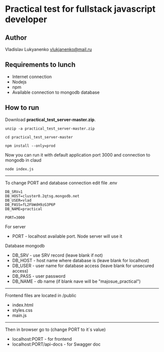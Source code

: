 # Practical test for fullstack javascript developer

## Author
Vladislav Lukyanenko <vlukjanenko@mail.ru>

## Requirements to lunch
- Internet connection
- Nodejs
- npm
- Available connection to mongodb database
## How to run
Download __practical_test_server-master.zip__.

```
unzip -a practical_test_server-master.zip

cd practical_test_server-master

npm install --only=prod

```
Now you can run it with default application port 3000 and connection to mongodb in claud
```
node index.js
```
___

To change PORT and database connection edit file .env
```
DB_SRV=1
DB_HOST=cluster0.2qtsg.mongodb.net
DB_USER=vlad
DB_PASS=fL2FbWdH9zG3P6P
DB_NAME=practical

PORT=3000
```

For server

- PORT - localhost available port. Node server will use it

Database mongodb

- DB_SRV - use SRV record (leave blank if not)
- DB_HOST - host name where database is (leave blank for localhost)
- DB_USER - user name for database access (leave blank for unsecured access)
- DB_PASS - user password
- DB_NAME - db name (if blank nave will be "majosue_practical")
___

Frontend files are located in /public
- index.html
- styles.css
- main.js
___

Then in browser go to (change  PORT to it`s value)
- localhost:PORT - for frontend
- localhost:PORT/api-docs - for Swagger doc

